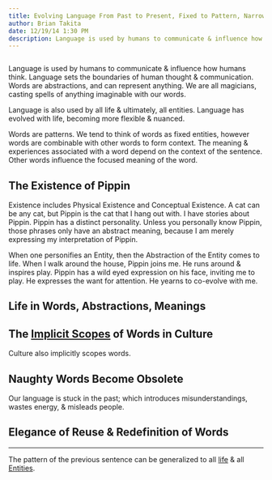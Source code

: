```yaml
---
title: Evolving Language From Past to Present, Fixed to Pattern, Narrow to Broad
author: Brian Takita
date: 12/19/14 1:30 PM
description: Language is used by humans to communicate & influence how humans think. Words set the boundaries of human thought & communication. Words are abstractions, and can represent anything. We are all magicians, casting spells of anything imaginable with our words. Language is also used by all life & ultimately, all entities. Language has evolved with life, becoming more flexible & nuanced.
---
```


```js exec frontmatter
```

Language is used by humans to communicate & influence how humans think. Language sets the boundaries of human thought & communication. Words are abstractions, and can represent anything. We are all magicians, casting spells of anything imaginable with our words.

Language is also used by all life & ultimately, all entities. Language has evolved with life, becoming more flexible & nuanced.

Words are patterns. We tend to think of words as fixed entities, however words are combinable with other words to form context. The meaning & experiences associated with a word depend on the context of the sentence. Other words influence the focused meaning of the word.

## The Existence of Pippin

Existence includes Physical Existence and Conceptual Existence. A cat can be any cat, but Pippin is the cat that I hang out with. I have stories about Pippin. Pippin has a distinct personality. Unless you personally know Pippin, those phrases only have an abstract meaning, because I am merely expressing my interpretation of Pippin.

When one personifies an Entity, then the Abstraction of the Entity comes to life. When I walk around the house, Pippin joins me. He runs around & inspires play. Pippin has a wild eyed expression on his face, inviting me to play. He expresses the want for attention. He yearns to co-evolve with me.

## Life in Words, Abstractions, Meanings

## The <a href="https://github.com/btakita/philosophy/blob/master/src/implicit-scope.md" target="_blank">Implicit Scopes</a> of Words in Culture

Culture also implicitly scopes words.

## Naughty Words Become Obsolete

Our language is stuck in the past; which introduces misunderstandings, wastes energy, & misleads people.

## Elegance of Reuse & Redefinition of Words

---
 
The pattern of the previous sentence can be generalized to all <a href="https://github.com/btakita/philosophy/blob/master/src/life.md" target="_blank">life</a> & all <a href="https://github.com/btakita/philosophy/blob/master/src/entity.md" target="_blank">Entities</a>.
